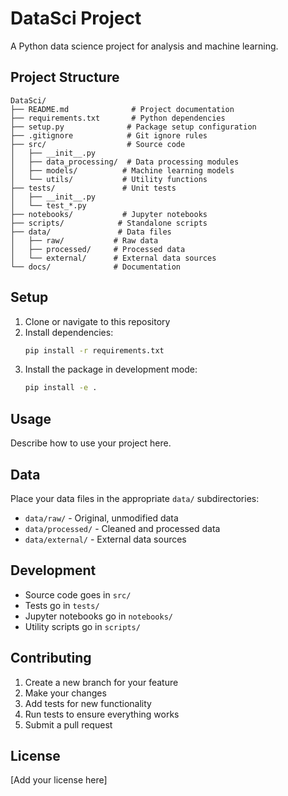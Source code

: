 # DataSci Project

A Python data science project for analysis and machine learning.

## Project Structure

```
DataSci/
├── README.md              # Project documentation
├── requirements.txt       # Python dependencies
├── setup.py              # Package setup configuration
├── .gitignore            # Git ignore rules
├── src/                  # Source code
│   ├── __init__.py
│   ├── data_processing/  # Data processing modules
│   ├── models/          # Machine learning models
│   └── utils/           # Utility functions
├── tests/               # Unit tests
│   ├── __init__.py
│   └── test_*.py
├── notebooks/           # Jupyter notebooks
├── scripts/            # Standalone scripts
├── data/               # Data files
│   ├── raw/           # Raw data
│   ├── processed/     # Processed data
│   └── external/      # External data sources
└── docs/              # Documentation
```

## Setup

1. Clone or navigate to this repository
2. Install dependencies:
   ```bash
   pip install -r requirements.txt
   ```
3. Install the package in development mode:
   ```bash
   pip install -e .
   ```

## Usage

Describe how to use your project here.

## Data

Place your data files in the appropriate `data/` subdirectories:
- `data/raw/` - Original, unmodified data
- `data/processed/` - Cleaned and processed data
- `data/external/` - External data sources

## Development

- Source code goes in `src/`
- Tests go in `tests/`
- Jupyter notebooks go in `notebooks/`
- Utility scripts go in `scripts/`

## Contributing

1. Create a new branch for your feature
2. Make your changes
3. Add tests for new functionality
4. Run tests to ensure everything works
5. Submit a pull request

## License

[Add your license here]
